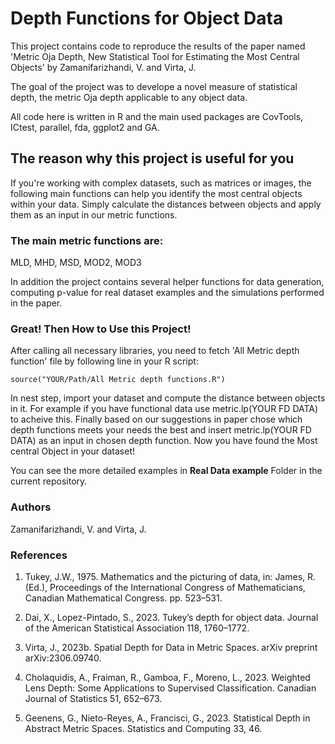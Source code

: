 # Depth Functions for Object Data

This project contains code to reproduce the results of the paper named 'Metric Oja Depth, New Statistical Tool for
Estimating the Most Central Objects' by Zamanifarizhandi, V. and Virta, J.

The goal of the project was to develope a novel measure of statistical depth, the metric Oja depth applicable to any object data. 

All code here is written in R and the main used packages are CovTools, ICtest, parallel, fda, ggplot2 and GA.

## The reason why this project is useful for you
If you're working with complex datasets, such as matrices or images, the following main functions can help you identify the most central objects within your data. Simply calculate the distances between objects and apply them as an input in our metric functions.

### The main metric functions are:

MLD, MHD, MSD, MOD2, MOD3

In addition the project contains several helper functions for data generation, computing p-value for real dataset examples and the simulations performed in the paper.

### Great! Then How to Use this Project!

After calling all necessary libraries, you need to fetch 'All Metric depth function' file by following line in your R script:

`source("YOUR/Path/All Metric depth functions.R")`

In nest step, import your dataset and compute the distance between objects in it. For example if you have functional data use metric.lp(YOUR FD DATA) to acheive this. Finally based on our suggestions in paper chose which depth functions meets your needs the best and insert metric.lp(YOUR FD DATA) as an input in chosen depth function. Now you have found the Most central Object in your dataset!

You can see the more detailed examples in **Real Data example** Folder in the current repository.


### Authors

Zamanifarizhandi, V. and Virta, J.


### References
1. Tukey, J.W., 1975. Mathematics and the picturing of data, in: James,
R. (Ed.), Proceedings of the International Congress of Mathematicians,
Canadian Mathematical Congress. pp. 523–531.

2. Dai, X., Lopez-Pintado, S., 2023. Tukey’s depth for object data. Journal
of the American Statistical Association 118, 1760–1772.

3. Virta, J., 2023b. Spatial Depth for Data in Metric Spaces. arXiv preprint
arXiv:2306.09740.

4. Cholaquidis, A., Fraiman, R., Gamboa, F., Moreno, L., 2023. Weighted
Lens Depth: Some Applications to Supervised Classification. Canadian
Journal of Statistics 51, 652–673.

5. Geenens, G., Nieto-Reyes, A., Francisci, G., 2023. Statistical Depth in
Abstract Metric Spaces. Statistics and Computing 33, 46.
